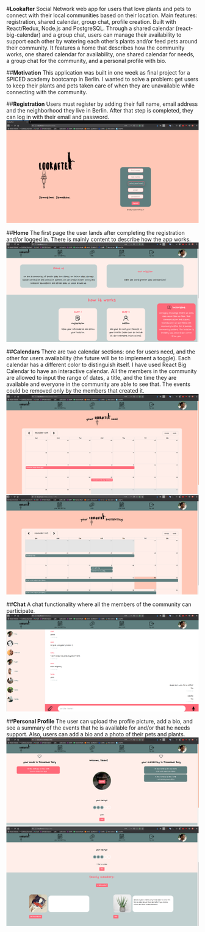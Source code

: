 #**Lookafter**
Social Network web app for users that love plants and pets to connect with their local communities based on their location. Main features: registration, shared calendar, group chat, profile creation. Built with React/Redux, Node.js and PostgreSQL.
Through a shared calendar (react-big-calendar) and a group chat, users can manage their availability to support each other by watering each other’s plants and/or feed pets around their community. 
It features a home that describes how the community works, one shared calendar for availability, one shared calendar for needs, a group chat for the community, and a personal profile with bio.  

##**Motivation**
This application was built in one week as final project for a SPICED academy bootcamp in Berlin. I wanted to solve a problem: get users to keep their plants and pets taken care of when they are unavailable while connecting with the community. 


##**Registration**
Users must register by adding their full name, email address and the neighborhood they live in Berlin. After that step is completed, they can log in with their email and password.
![Registration](/public/screenshots/registration.png)


##**Home**
The first page the user lands after completing the registration and/or logged in. There is mainly content to describe how the app works.
![Home](/public/screenshots/home.png)
 
##**Calendars**
There are two calendar sections: one for users need, and the other for users availability (the future will be to implement a toggle). Each calendar has a different color to distinguish itself. I have used React Big Calendar to have an interactive calendar. All the members in the community are allowed to input the range of dates, a title, and the time they are available and everyone in the community are able to see that. The events could be removed only by the members that created it.
![Calendar1](/public/screenshots/needcalendar.png)
![Calendar2](/public/screenshots/availability.png)

##**Chat**
A chat functionality where all the members of the community can participate.
![Chat](/public/screenshots/chat.png)


##**Personal Profile**
The user can upload the profile picture, add a bio, and see a summary of the events that he is available for and/or that he needs support. Also, users can add a bio and a photo of their pets and plants.
![Profile1](/public/screenshots/profile.png)
![Profile2](/public/screenshots/profile2.png)


